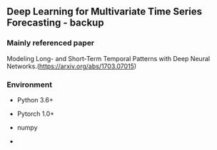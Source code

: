 
## Deep Learning for Multivariate Time Series Forecasting - backup

### Mainly referenced paper

Modeling Long- and Short-Term Temporal Patterns with Deep Neural Networks.(https://arxiv.org/abs/1703.07015)

### Environment 

* Python 3.6+
* Pytorch 1.0+
* numpy

* 



